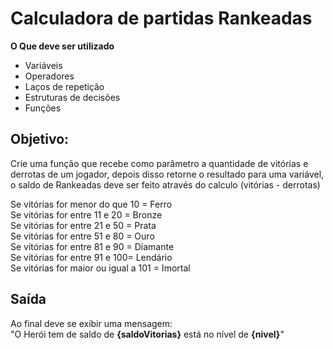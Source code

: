 # Calculadora de partidas Rankeadas
**O Que deve ser utilizado**

- Variáveis
- Operadores
- Laços de repetição
- Estruturas de decisões
- Funções

## Objetivo:

Crie uma função que recebe como parâmetro a quantidade de vitórias e derrotas de um jogador,
depois disso retorne o resultado para uma variável, o saldo de Rankeadas deve ser feito através do calculo (vitórias - derrotas)

Se vitórias for menor do que 10 = Ferro  
Se vitórias for entre 11 e 20 = Bronze  
Se vitórias for entre 21 e 50 = Prata  
Se vitórias for entre 51 e 80 = Ouro  
Se vitórias for entre 81 e 90 = Diamante  
Se vitórias for entre 91 e 100= Lendário  
Se vitórias for maior ou igual a 101 = Imortal  

## Saída

Ao final deve se exibir uma mensagem:  
"O Herói tem de saldo de **{saldoVitorias}** está no nível de **{nivel}**"
